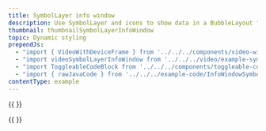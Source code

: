 ```yaml
---
title: SymbolLayer info window
description: Use SymbolLayer and icons to show data in a BubbleLayout "info window".
thumbnail: thumbnailSymbolLayerInfoWindow
topic: Dynamic styling
prependJs:
  - "import { VideoWithDeviceFrame } from '../../../components/video-with-device-frame'"
  - "import videoSymbolLayerInfoWindow from '../../../video/example-symbol-layer-info-window.mp4'"
  - "import ToggleableCodeBlock from '../../../components/toggleable-code-block'"
  - "import { rawJavaCode } from '../../../example-code/InfoWindowSymbolLayerActivity.js'"
contentType: example
---
```


{{
  <VideoWithDeviceFrame
    videoFile={videoSymbolLayerInfoWindow}
    rotation="vertical"
    device="pixel-2"
  />
}}

<!-- Any notes about this example would go here.  -->

{{
  <ToggleableCodeBlock
    java={rawJavaCode}
  />
}}
